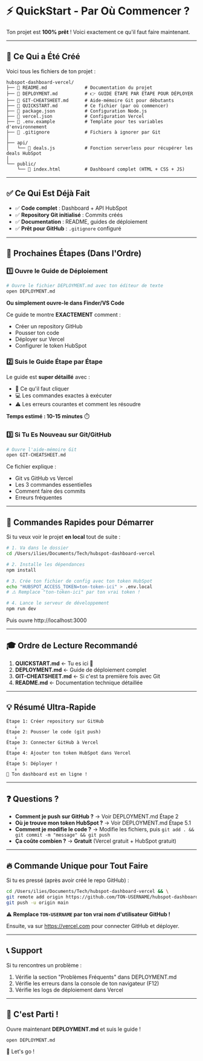 # ⚡ QuickStart - Par Où Commencer ?

Ton projet est **100% prêt** ! Voici exactement ce qu'il faut faire maintenant.

---

## 📂 Ce Qui a Été Créé

Voici tous les fichiers de ton projet :

```
hubspot-dashboard-vercel/
├── 📄 README.md              # Documentation du projet
├── 📄 DEPLOYMENT.md          # 👉 GUIDE ÉTAPE PAR ÉTAPE POUR DÉPLOYER
├── 📄 GIT-CHEATSHEET.md      # Aide-mémoire Git pour débutants
├── 📄 QUICKSTART.md          # Ce fichier (par où commencer)
├── 📄 package.json           # Configuration Node.js
├── 📄 vercel.json            # Configuration Vercel
├── 📄 .env.example           # Template pour tes variables d'environnement
├── 📄 .gitignore             # Fichiers à ignorer par Git
│
├── api/
│   └── 📄 deals.js           # Fonction serverless pour récupérer les deals HubSpot
│
└── public/
    └── 📄 index.html         # Dashboard complet (HTML + CSS + JS)
```

---

## ✅ Ce Qui Est Déjà Fait

- ✅ **Code complet** : Dashboard + API HubSpot
- ✅ **Repository Git initialisé** : Commits créés
- ✅ **Documentation** : README, guides de déploiement
- ✅ **Prêt pour GitHub** : `.gitignore` configuré

---

## 🎯 Prochaines Étapes (Dans l'Ordre)

### 1️⃣ Ouvre le Guide de Déploiement

```bash
# Ouvre le fichier DEPLOYMENT.md avec ton éditeur de texte
open DEPLOYMENT.md
```

**Ou simplement ouvre-le dans Finder/VS Code**

Ce guide te montre **EXACTEMENT** comment :
- Créer un repository GitHub
- Pousser ton code
- Déployer sur Vercel
- Configurer le token HubSpot

### 2️⃣ Suis le Guide Étape par Étape

Le guide est **super détaillé** avec :
- 📸 Ce qu'il faut cliquer
- 💻 Les commandes exactes à exécuter
- ⚠️ Les erreurs courantes et comment les résoudre

**Temps estimé : 10-15 minutes** ⏱️

### 3️⃣ Si Tu Es Nouveau sur Git/GitHub

```bash
# Ouvre l'aide-mémoire Git
open GIT-CHEATSHEET.md
```

Ce fichier explique :
- Git vs GitHub vs Vercel
- Les 3 commandes essentielles
- Comment faire des commits
- Erreurs fréquentes

---

## 🚀 Commandes Rapides pour Démarrer

Si tu veux voir le projet **en local** tout de suite :

```bash
# 1. Va dans le dossier
cd /Users/ilies/Documents/Tech/hubspot-dashboard-vercel

# 2. Installe les dépendances
npm install

# 3. Crée ton fichier de config avec ton token HubSpot
echo "HUBSPOT_ACCESS_TOKEN=ton-token-ici" > .env.local
# ⚠️ Remplace "ton-token-ici" par ton vrai token !

# 4. Lance le serveur de développement
npm run dev
```

Puis ouvre http://localhost:3000

---

## 🎓 Ordre de Lecture Recommandé

1. **QUICKSTART.md** ← Tu es ici 👋
2. **DEPLOYMENT.md** ← Guide de déploiement complet
3. **GIT-CHEATSHEET.md** ← Si c'est ta première fois avec Git
4. **README.md** ← Documentation technique détaillée

---

## 💡 Résumé Ultra-Rapide

```
Étape 1: Créer repository sur GitHub
   ↓
Étape 2: Pousser le code (git push)
   ↓
Étape 3: Connecter GitHub à Vercel
   ↓
Étape 4: Ajouter ton token HubSpot dans Vercel
   ↓
Étape 5: Déployer !
   ↓
🎉 Ton dashboard est en ligne !
```

---

## ❓ Questions ?

- **Comment je push sur GitHub ?** → Voir DEPLOYMENT.md Étape 2
- **Où je trouve mon token HubSpot ?** → Voir DEPLOYMENT.md Étape 5.1
- **Comment je modifie le code ?** → Modifie les fichiers, puis `git add . && git commit -m "message" && git push`
- **Ça coûte combien ?** → **Gratuit** (Vercel gratuit + HubSpot gratuit)

---

## 🔥 Commande Unique pour Tout Faire

Si tu es pressé (après avoir créé le repo GitHub) :

```bash
cd /Users/ilies/Documents/Tech/hubspot-dashboard-vercel && \
git remote add origin https://github.com/TON-USERNAME/hubspot-dashboard.git && \
git push -u origin main
```

⚠️ **Remplace `TON-USERNAME` par ton vrai nom d'utilisateur GitHub !**

Ensuite, va sur https://vercel.com pour connecter GitHub et déployer.

---

## 📞 Support

Si tu rencontres un problème :
1. Vérifie la section "Problèmes Fréquents" dans DEPLOYMENT.md
2. Vérifie les erreurs dans la console de ton navigateur (F12)
3. Vérifie les logs de déploiement dans Vercel

---

## 🎉 C'est Parti !

Ouvre maintenant **DEPLOYMENT.md** et suis le guide !

```bash
open DEPLOYMENT.md
```

🚀 Let's go !
